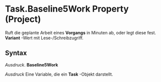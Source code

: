 
# Task.Baseline5Work Property (Project)

Ruft die geplante Arbeit eines  **Vorgangs** in Minuten ab, oder legt diese fest. **Variant** -Wert mit Lese-/Schreibzugriff.


## Syntax

 _Ausdruck_. **Baseline5Work**

 _Ausdruck_ Eine Variable, die ein **Task** -Objekt darstellt.

